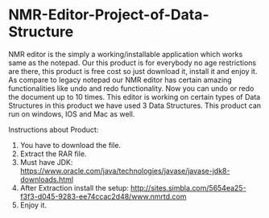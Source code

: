 # NMR-Editor-Project-of-Data-Structure

NMR editor is the simply a working/installable application which works same as the notepad. Our this product is for everybody no age restrictions are there, this product is free cost so just download it, install it and enjoy it. As compare to legacy notepad our NMR editor has certain amazing functionalities like undo and redo functionality. Now you can undo or redo the document up to 10 times. This editor is working on certain types of Data Structures in this product we have used 3 Data Structures. This product can run on windows, IOS and Mac as well.

Instructions about Product:
1.	You have to download the file.
2.	Extract the RAR file.
3.	Must have JDK: https://www.oracle.com/java/technologies/javase/javase-jdk8-downloads.html
4.	After Extraction install the setup: http://sites.simbla.com/5654ea25-f3f3-d045-9283-ee74ccac2d48/www.nmrtd.com
5.	Enjoy it.
